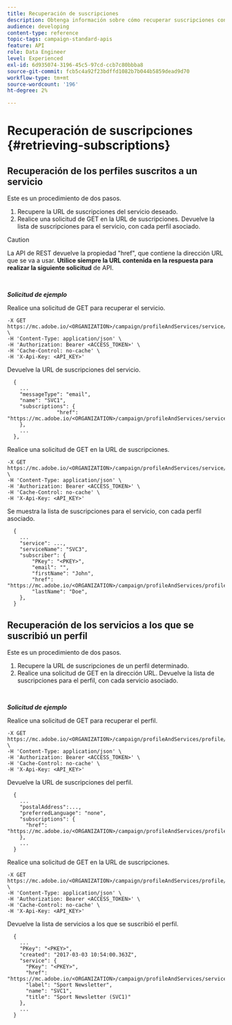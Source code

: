 ```yaml
---
title: Recuperación de suscripciones
description: Obtenga información sobre cómo recuperar suscripciones con API.
audience: developing
content-type: reference
topic-tags: campaign-standard-apis
feature: API
role: Data Engineer
level: Experienced
exl-id: 6d935074-3196-45c5-97cd-ccb7c80bbba8
source-git-commit: fcb5c4a92f23bdffd1082b7b044b5859dead9d70
workflow-type: tm+mt
source-wordcount: '196'
ht-degree: 2%

---
```


# Recuperación de suscripciones {#retrieving-subscriptions}

## Recuperación de los perfiles suscritos a un servicio

Este es un procedimiento de dos pasos.

1. Recupere la URL de suscripciones del servicio deseado.
1. Realice una solicitud de GET en la URL de suscripciones. Devuelve la lista de suscripciones para el servicio, con cada perfil asociado.

>[!CAUTION]
>
>La API de REST devuelve la propiedad &quot;href&quot;, que contiene la dirección URL que se va a usar. <b>Utilice siempre la URL contenida en la respuesta para realizar la siguiente solicitud</b> de API.

<br/>

***Solicitud de ejemplo***

Realice una solicitud de GET para recuperar el servicio.

```
-X GET https://mc.adobe.io/<ORGANIZATION>/campaign/profileAndServices/service/<PKEY> \
-H 'Content-Type: application/json' \
-H 'Authorization: Bearer <ACCESS_TOKEN>' \
-H 'Cache-Control: no-cache' \
-H 'X-Api-Key: <API_KEY>'
```

Devuelve la URL de suscripciones del servicio.

```
  {
    ...
    "messageType": "email",
    "name": "SVC1",
    "subscriptions": {
                "href": "https://mc.adobe.io/<ORGANIZATION>/campaign/profileAndServices/service/<PKEY>/subscriptions/"
    },
    ...
  },
```

Realice una solicitud de GET en la URL de suscripciones.

```
-X GET https://mc.adobe.io/<ORGANIZATION>/campaign/profileAndServices/service/<PKEY>/subscriptions \
-H 'Content-Type: application/json' \
-H 'Authorization: Bearer <ACCESS_TOKEN>' \
-H 'Cache-Control: no-cache' \
-H 'X-Api-Key: <API_KEY>'
```

Se muestra la lista de suscripciones para el servicio, con cada perfil asociado.

```
  {
    ...
    "service": ...,
    "serviceName": "SVC3",
    "subscriber": {
        "PKey": "<PKEY>",
        "email": "",
        "firstName": "John",
        "href": "https://mc.adobe.io/<ORGANIZATION>/campaign/profileAndServices/profile/<PKEY>",
        "lastName": "Doe",
    },
  }
```

## Recuperación de los servicios a los que se suscribió un perfil

Este es un procedimiento de dos pasos.

1. Recupere la URL de suscripciones de un perfil determinado.
1. Realice una solicitud de GET en la dirección URL. Devuelve la lista de suscripciones para el perfil, con cada servicio asociado.

<br/>

***Solicitud de ejemplo***

Realice una solicitud de GET para recuperar el perfil.

```
-X GET https://mc.adobe.io/<ORGANIZATION>/campaign/profileAndServices/profile/<PKEY> \
-H 'Content-Type: application/json' \
-H 'Authorization: Bearer <ACCESS_TOKEN>' \
-H 'Cache-Control: no-cache' \
-H 'X-Api-Key: <API_KEY>'
```

Devuelve la URL de suscripciones del perfil.

```
  {
    ...
    "postalAddress":...,
    "preferredLanguage": "none",
    "subscriptions": {
      "href": "https://mc.adobe.io/<ORGANIZATION>/campaign/profileAndServices/profile/<PKEY>/subscriptions/"
    },
    ...
  }
```

Realice una solicitud de GET en la URL de suscripciones.

```
-X GET https://mc.adobe.io/<ORGANIZATION>/campaign/profileAndServices/profile/<PKEY>/subscriptions \
-H 'Content-Type: application/json' \
-H 'Authorization: Bearer <ACCESS_TOKEN>' \
-H 'Cache-Control: no-cache' \
-H 'X-Api-Key: <API_KEY>'
```

Devuelve la lista de servicios a los que se suscribió el perfil.

```
  {
    ...
    "PKey": "<PKEY>",
    "created": "2017-03-03 10:54:00.363Z",
    "service": {
      "PKey": "<PKEY>",
      "href": "https://mc.adobe.io/<ORGANIZATION>/campaign/profileAndServices/service/<PKEY>",
      "label": "Sport Newsletter",
      "name": "SVC1",
      "title": "Sport Newsletter (SVC1)"
    },
    ...
  }
```

